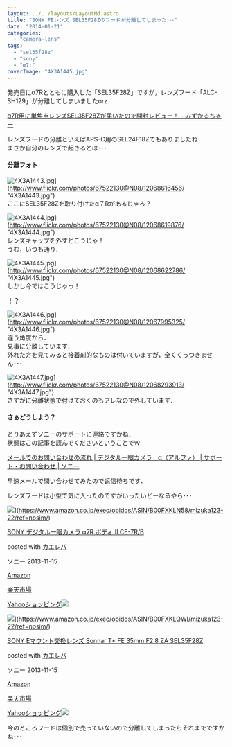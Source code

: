 ```yaml
---
layout: ../../layouts/LayoutMd.astro
title: "SONY FEレンズ SEL35F28Zのフードが分離してしまった･･･"
date: "2014-01-21"
categories: 
  - "camera-lens"
tags: 
  - "sel35f28z"
  - "sony"
  - "α7r"
coverImage: "4X3A1445.jpg"
---
```


発売日にα7Rとともに購入した「SEL35F28Z」ですが，レンズフード「ALC-SH129」が分離してしまいましたorz

[α7R用に単焦点レンズSEL35F28Zが届いたので開封レビュー！ \- みずかるちゃー](https://mizuka123.net/archive/4665/)

レンズフードの分離といえばAPS-C用のSEL24F18Zでもありましたね．  
まさか自分のレンズで起きるとは･･･

#### 分離フォト

![4X3A1443.jpg](/archive/images/12068616456_d22f4c0e05_b.jpg)](http://www.flickr.com/photos/67522130@N08/12068616456/ "4X3A1443.jpg")  
ここにSEL35F28Zを取り付けたα７Rがあるじゃろ？

![4X3A1444.jpg](/archive/images/12068619876_828a76188e_b.jpg)](http://www.flickr.com/photos/67522130@N08/12068619876/ "4X3A1444.jpg")  
レンズキャップを外すとこうじゃ！  
うむ，いつも通り．

![4X3A1445.jpg](/archive/images/12068622786_5284a96e9b_b.jpg)](http://www.flickr.com/photos/67522130@N08/12068622786/ "4X3A1445.jpg")  
しかし今ではこうじゃっ！

**！？**

![4X3A1446.jpg](/archive/images/12067995325_018548382f_b.jpg)](http://www.flickr.com/photos/67522130@N08/12067995325/ "4X3A1446.jpg")  
違う角度から．  
見事に分離しています．  
外れた方を見てみると接着剤的なものは付いていますが，全くくっつきません･･･

![4X3A1447.jpg](/archive/images/12068293913_075b681e8e_b.jpg)](http://www.flickr.com/photos/67522130@N08/12068293913/ "4X3A1447.jpg")  
さすがに分離状態で付けておくのもアレなので外しています．

#### さぁどうしよう？

とりあえずソニーのサポートに連絡ですかね．  
状態はこの記事を読んでくださいということでｗ

[メールでのお問い合わせの流れ \| デジタル一眼カメラ　α（アルファ） \| サポート・お問い合わせ \| ソニー](https://www.sony.jp/support/ichigan/inquiry/mail.html)

早速メールで問い合わせてみたので返信待ちです．

レンズフードは小型で気に入ったのですがいったいどーなるやら･･･

![](/archive/images/41SSfTbp1CL._SL160_.jpg)](https://www.amazon.co.jp/exec/obidos/ASIN/B00FXKLN58/mizuka123-22/ref=nosim/)

[SONY デジタル一眼カメラ α7R ボディ ILCE-7R/B](https://www.amazon.co.jp/exec/obidos/ASIN/B00FXKLN58/mizuka123-22/ref=nosim/)

posted with [カエレバ](http://kaereba.com)

ソニー 2013-11-15

[Amazon](http://www.amazon.co.jp/gp/search?keywords=ILCE-7R%2FB&__mk_ja_JP=%83J%83%5E%83J%83i&tag=mizuka123-22 "アマゾン")

[楽天市場](http://hb.afl.rakuten.co.jp/hgc/032b53ee.4b34c5ee.0f4a541e.f440145e/?pc=http%3A%2F%2Fsearch.rakuten.co.jp%2Fsearch%2Fmall%2FILCE-7R%252FB%2F-%2Ff.1-p.1-s.1-sf.0-st.A-v.2%3Fx%3D0%26scid%3Daf_ich_link_urltxt%26m%3Dhttp%3A%2F%2Fm.rakuten.co.jp%2F "楽天市場")

[Yahooショッピング![](//ad.jp.ap.valuecommerce.com/servlet/gifbanner?sid=3066752&pid=881990642)](//ck.jp.ap.valuecommerce.com/servlet/referral?sid=3066752&pid=881990642&vc_url=http%3A%2F%2Fshopping.search.yahoo.co.jp%2Fsearch%3FuIv%3Don%26ei%3DUTF-8%26tab_ex%3Dcommerce%26slider%3D0%26va%3DILCE-7R%252FB "Yahooショッピング")

![](/archive/images/31MYD9sNrBL._SL160_.jpg)](https://www.amazon.co.jp/exec/obidos/ASIN/B00FXKLQWI/mizuka123-22/ref=nosim/)

[SONY Eマウント交換レンズ Sonnar T\* FE 35mm F2.8 ZA SEL35F28Z](https://www.amazon.co.jp/exec/obidos/ASIN/B00FXKLQWI/mizuka123-22/ref=nosim/)

posted with [カエレバ](http://kaereba.com)

ソニー 2013-11-15

[Amazon](http://www.amazon.co.jp/gp/search?keywords=F2.8%20SEL35F28Z&__mk_ja_JP=%83J%83%5E%83J%83i&tag=mizuka123-22 "アマゾン")

[楽天市場](http://hb.afl.rakuten.co.jp/hgc/032b53ee.4b34c5ee.0f4a541e.f440145e/?pc=http%3A%2F%2Fsearch.rakuten.co.jp%2Fsearch%2Fmall%2FF2.8%2520SEL35F28Z%2F-%2Ff.1-p.1-s.1-sf.0-st.A-v.2%3Fx%3D0%26scid%3Daf_ich_link_urltxt%26m%3Dhttp%3A%2F%2Fm.rakuten.co.jp%2F "楽天市場")

[Yahooショッピング![](//ad.jp.ap.valuecommerce.com/servlet/gifbanner?sid=3066752&pid=881990642)](//ck.jp.ap.valuecommerce.com/servlet/referral?sid=3066752&pid=881990642&vc_url=http%3A%2F%2Fshopping.search.yahoo.co.jp%2Fsearch%3FuIv%3Don%26ei%3DUTF-8%26tab_ex%3Dcommerce%26slider%3D0%26va%3DF2.8%2520SEL35F28Z "Yahooショッピング")

今のところフードは個別で売っていないので分離してしまったらそれまでですかね･･･
